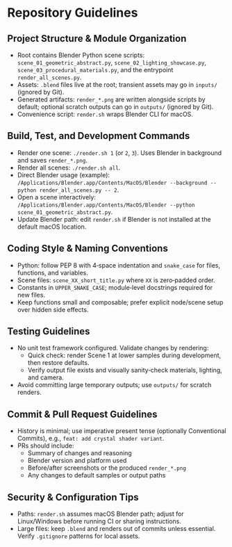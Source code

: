 # Repository Guidelines

## Project Structure & Module Organization
- Root contains Blender Python scene scripts: `scene_01_geometric_abstract.py`, `scene_02_lighting_showcase.py`, `scene_03_procedural_materials.py`, and the entrypoint `render_all_scenes.py`.
- Assets: `.blend` files live at the root; transient assets may go in `inputs/` (ignored by Git).
- Generated artifacts: `render_*.png` are written alongside scripts by default; optional scratch outputs can go in `outputs/` (ignored by Git).
- Convenience script: `render.sh` wraps Blender CLI for macOS.

## Build, Test, and Development Commands
- Render one scene: `./render.sh 1` (or `2`, `3`). Uses Blender in background and saves `render_*.png`.
- Render all scenes: `./render.sh all`.
- Direct Blender usage (example): `/Applications/Blender.app/Contents/MacOS/Blender --background --python render_all_scenes.py -- 2`.
- Open a scene interactively: `/Applications/Blender.app/Contents/MacOS/Blender --python scene_01_geometric_abstract.py`.
- Update Blender path: edit `render.sh` if Blender is not installed at the default macOS location.

## Coding Style & Naming Conventions
- Python: follow PEP 8 with 4‑space indentation and `snake_case` for files, functions, and variables.
- Scene files: `scene_XX_short_title.py` where `XX` is zero‑padded order.
- Constants in `UPPER_SNAKE_CASE`; module‑level docstrings required for new files.
- Keep functions small and composable; prefer explicit node/scene setup over hidden side effects.

## Testing Guidelines
- No unit test framework configured. Validate changes by rendering:
  - Quick check: render Scene 1 at lower samples during development, then restore defaults.
  - Verify output file exists and visually sanity‑check materials, lighting, and camera.
- Avoid committing large temporary outputs; use `outputs/` for scratch renders.

## Commit & Pull Request Guidelines
- History is minimal; use imperative present tense (optionally Conventional Commits), e.g., `feat: add crystal shader variant`.
- PRs should include:
  - Summary of changes and reasoning
  - Blender version and platform used
  - Before/after screenshots or the produced `render_*.png`
  - Any changes to default samples or output paths

## Security & Configuration Tips
- Paths: `render.sh` assumes macOS Blender path; adjust for Linux/Windows before running CI or sharing instructions.
- Large files: keep `.blend` and renders out of commits unless essential. Verify `.gitignore` patterns for local assets.
